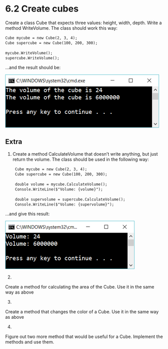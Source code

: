 ﻿# 6.2 Create cubes

Create a class Cube that expects three values: height, width, depth. Write a method WriteVolume. The class should work this way:

    Cube mycube = new Cube(2, 3, 4);
    Cube supercube = new Cube(100, 200, 300);
    
    mycube.WriteVolume();
    supercube.WriteVolume();

…and the result should be:

![21](Images/21.png)

## Extra

1. Create a method CalculateVolume that doesn’t write anything, but just return the volume. The class should be used in the following way:
   
        Cube mycube = new Cube(2, 3, 4);
        Cube supercube = new Cube(100, 200, 300);
    
        double volume = mycube.CalculateVolume();
        Console.WriteLine($"Volume: {volume}");
    
        double supervolume = supercube.CalculateVolume();
        Console.WriteLine($"Volume: {supervolume}");

…and give this result:

![22](Images/22.png) 

2.
Create a method for calculating the area of the Cube. Use it in the same way as above

3.
Create a method that changes the color of a Cube. Use it in the same way as above

4.
Figure out two more method that would be useful for a Cube. Implement the methods and use them.
